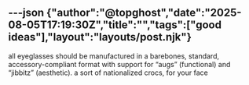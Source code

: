 ---json
{"author":"@topghost","date":"2025-08-05T17:19:30Z","title":"","tags":["good ideas"],"layout":"layouts/post.njk"}
---
all eyeglasses should be manufactured in a barebones, standard, accessory-compliant format with support for &#x201C;augs&#x201D; (functional) and &#x201C;jibbitz&#x201D; (aesthetic). a sort of nationalized crocs, for your face 
